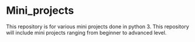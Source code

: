 # Mini_projects
This repository is for various mini projects done in python 3.
This repository will include  mini projects ranging from beginner to advanced level.

